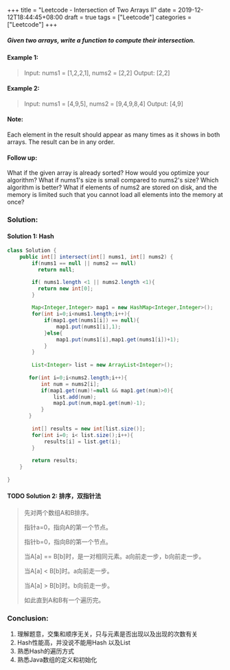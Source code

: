 +++
title = "Leetcode - Intersection of Two Arrays II"
date = 2019-12-12T18:44:45+08:00
draft = true
tags = ["Leetcode"]
categories = ["Leetcode"]
+++

##### Given two arrays, write a function to compute their intersection.

#### Example 1:

>Input: nums1 = [1,2,2,1], nums2 = [2,2]
>Output: [2,2]

#### Example 2:

>Input: nums1 = [4,9,5], nums2 = [9,4,9,8,4]
>Output: [4,9]

#### Note:

Each element in the result should appear as many times as it shows in both arrays.
The result can be in any order.

#### Follow up:

What if the given array is already sorted? How would you optimize your algorithm?
What if nums1's size is small compared to nums2's size? Which algorithm is better?
What if elements of nums2 are stored on disk, and the memory is limited such that you cannot load all elements into the memory at once?

### Solution:
#### Solution 1: Hash 
```java
class Solution {
    public int[] intersect(int[] nums1, int[] nums2) {
        if(nums1 == null || nums2 == null)
          return null;

        if( nums1.length <1 || nums2.length <1){
          return new int[0];
        }
        
        Map<Integer,Integer> map1 = new HashMap<Integer,Integer>();
        for(int i=0;i<nums1.length;i++){
            if(map1.get(nums1[i]) == null){
                map1.put(nums1[i],1);
            }else{
                map1.put(nums1[i],map1.get(nums1[i])+1);
            }
        }
        
        List<Integer> list = new ArrayList<Integer>();
        
       for(int i=0;i<nums2.length;i++){
           int num = nums2[i];
           if(map1.get(num)!=null && map1.get(num)>0){
               list.add(num);
               map1.put(num,map1.get(num)-1);
           }
       }
        
        int[] results = new int[list.size()];
        for(int i=0; i< list.size();i++){
            results[i] = list.get(i);
        }
        
        return results;
    }
   
}
```
#### TODO Solution 2: 排序，双指针法
>先对两个数组A和B排序。
>
>指针a=0，指向A的第一个节点。
>
>指针b=0，指向B的第一个节点。
>
>当A[a] == B[b]时，是一对相同元素。a向前走一步，b向前走一步。
>
>当A[a] < B[b]时。a向前走一步。
>
>当A[a] > B[b]时。b向前走一步。
>
>如此直到A和B有一个遍历完。


### Conclusion:
1. 理解题意，交集和顺序无关，只与元素是否出现以及出现的次数有关
2. Hash性能高，并没说不能用Hash 以及List
3. 熟悉Hash的遍历方式
4. 熟悉Java数组的定义和初始化